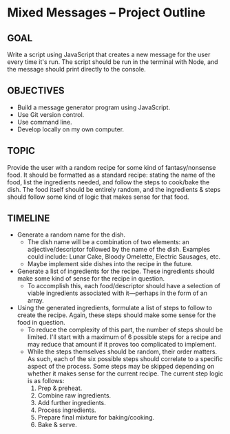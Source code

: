 # Mixed Messages – Project Outline

## **GOAL**
Write a script using JavaScript that creates a new message for the user every time it's run. The script should be run in the terminal with Node, and the message should print directly to the console.

## **OBJECTIVES**
- Build a message generator program using JavaScript.
- Use Git version control.
- Use command line.
- Develop locally on my own computer.

## **TOPIC**
Provide the user with a random recipe for some kind of fantasy/nonsense food. It should be formatted as a standard recipe: stating the name of the food, list the ingredients needed, and follow the steps to cook/bake the dish. The food itself should be entirely random, and the ingredients & steps should follow some kind of logic that makes sense for that food.

## **TIMELINE**
- Generate a random name for the dish.
  * The dish name will be a combination of two elements: an adjective/descriptor followed by the name of the dish. Examples could include: Lunar Cake, Bloody Omelette, Electric Sausages, etc.
  * Maybe implement side dishes into the recipe in the future.
- Generate a list of ingredients for the recipe. These ingredients should make some kind of sense for the recipe in question.
  * To accomplish this, each food/descriptor should have a selection of viable ingredients associated with it—perhaps in the form of an array.
- Using the generated ingredients, formulate a list of steps to follow to create the recipe. Again, these steps should make some sense for the food in question.
  * To reduce the complexity of this part, the number of steps should be limited. I'll start with a maximum of 6 possible steps for a recipe and may reduce that amount if it proves too complicated to implement.
  * While the steps themselves should be random, their order matters. As such, each of the six possible steps should correlate to a specific aspect of the process. Some steps may be skipped depending on whether it makes sense for the current recipe. The current step logic is as follows:
    1. Prep & preheat.
    2. Combine raw ingredients.
    3. Add further ingredients.
    4. Process ingredients.
    5. Prepare final mixture for baking/cooking.
    6. Bake & serve.